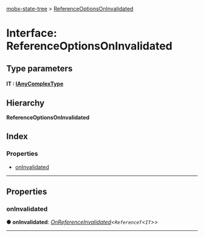 [mobx-state-tree](../README.md) > [ReferenceOptionsOnInvalidated](../interfaces/referenceoptionsoninvalidated.md)

# Interface: ReferenceOptionsOnInvalidated

## Type parameters
#### IT :  [IAnyComplexType](../#ianycomplextype)
## Hierarchy

**ReferenceOptionsOnInvalidated**

## Index

### Properties

* [onInvalidated](referenceoptionsoninvalidated.md#oninvalidated)

---

## Properties

<a id="oninvalidated"></a>

###  onInvalidated

**● onInvalidated**: *[OnReferenceInvalidated](../#onreferenceinvalidated)<`ReferenceT`<`IT`>>*

___

